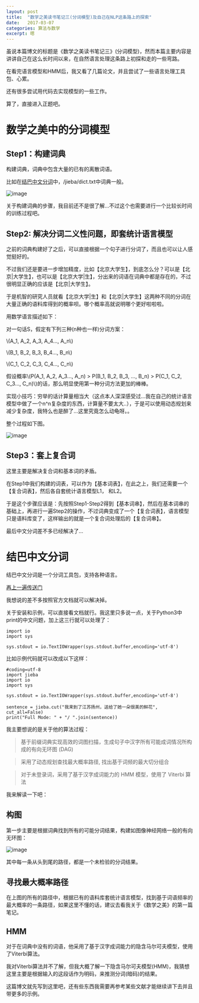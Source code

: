 ```yaml
---
layout: post
title:  "数学之美读书笔记三(分词模型)及自己在NLP这条路上的探索"
date:   2017-03-07
categories: 算法与数学
excerpt: 嗯
---
```


虽说本篇博文的标题是《数学之美读书笔记三》(分词模型)，然而本篇主要内容是讲讲自己在这么长时间以来，在自然语言处理这条路上初探和走的一些弯路。

在看完语言模型和HMM后，我又看了几篇论文，并且尝试了一些语言处理工具包、心累。

还有很多尝试用代码去实现模型的一些工作。

算了，直接进入正题吧。

# 数学之美中的分词模型

## Step1：构建词典

构建词典，词典中包含大量的已有的离散词语。

比如在[结巴中文分词](https://github.com/fxsjy/jieba)中，/jieba/dict.txt中词典一般。

![image](http://i1.piimg.com/1949/3e85662e23ef32fd.png)

关于构建词典的步骤，我目前还不是很了解...不过这个也需要进行一个比较长时间的训练过程吧。

## Step2: 解决分词二义性问题，即套统计语言模型

之前的词典构建好了之后，可以直接根据一个句子进行分词了，而且也可以让人感觉挺好的。

不过我们还是要进一步增加精度，比如【北京大学生】，到底怎么分？可以是【北京|大学生】，也可以是【北京大学|生】，分出来的词语在词典中都是存在的，不过很明显正确的应该是【北京|大学生】。

于是机智的研究人员就看【北京大学|生】和【北京|大学生】这两种不同的分词在大量正确的语料库得到的概率呗。哪个概率高就说明哪个更好啦啦啦。

用数学语言描述如下：

对一句话S，假定有下列三种(n种也一样)分词方案：

\\(A_1, A_2, A_3, A_4..., A_n\\)

\\(B_1, B_2, B_3, B_4..., B_n\\)

\\(C_1, C_2, C_3, C_4..., C_n\\)

假设概率\\(P(A_1, A_2, A_3..., A_n) > P(B_1, B_2, B_3, ..., B_n) > P(C_1, C_2, C_3..., C_n)\\)的话，那么明显使用第一种分词方法更加的棒棒。

实现小技巧：穷举的话计算量相当大（这点本人深深感受过...我在自己的统计语言模型中做了一个n^n复杂度的东西，计算量不要太大..），于是可以使用动态规划来减少复杂度，我特么也是醉了...这里究竟怎么动龟呀。。

整个过程如下图。

![image](http://i1.piimg.com/1949/e1ac22a990a0fc48.png)

## Step3：套上复合词

这里主要是解决复合词和基本词的矛盾。

在Step1中我们构建的词表，可以作为【基本词表】，在此之上，我们还需要一个【复合词表】，然后各自套统计语言模型L1， 和L2。

于是这个步骤应该是：先按照Step1-Step2得到【基本词串】，然后在基本词串的基础上，再进行一遍Step2的操作，不过词典变成了一个【复合词表】，语言模型只是语料库变了，这样输出的就是一个复合词处理后的【复合词串】。

最后中文分词差不多已经解决了...

# 结巴中文分词

结巴中文分词是一个分词工具包，支持各种语言。

[再上一遍传送门](https://github.com/fxsjy/jieba)

我想说的差不多按照官方文档就可以解决掉。

关于安装和示例，可以直接看文档就行。我这里只多说一点，关于Python3中print的中文问题，加上这三行就可以处理了：

```
import io
import sys

sys.stdout = io.TextIOWrapper(sys.stdout.buffer,encoding='utf-8')

```

比如示例代码就可以改成以下这样：

```
#coding=utf-8
import jieba
import io
import sys

sys.stdout = io.TextIOWrapper(sys.stdout.buffer,encoding='utf-8')

sentence = jieba.cut("我来到了江苏扬州，送给了她一朵很美的鲜花", cut_all=False)
print("Full Mode: " + "/ ".join(sentence))
```

我主要想说的是关于他的算法过程：

> 基于前缀词典实现高效的词图扫描，生成句子中汉字所有可能成词情况所构成的有向无环图 (DAG)

> 采用了动态规划查找最大概率路径, 找出基于词频的最大切分组合

> 对于未登录词，采用了基于汉字成词能力的 HMM 模型，使用了 Viterbi 算法

我来解读一下吧：

## 构图

第一步主要是根据词典找到所有的可能分词结果，构建如图像神经网络一般的有向无环图：

![image](http://ufldl.stanford.edu/wiki/images/thumb/9/99/Network331.png/400px-Network331.png)

其中每一条从头到尾的路径，都是一个未检验的分词结果。

## 寻找最大概率路径

在上图的所有的路径中，根据已有的语料库套统计语言模型，找到基于词语频率的最大概率的一条路径，如果这里不懂的话，建议去看我关于《数学之美》的第一篇笔记。

## HMM

对于在词典中没有的词语，他采用了基于汉字成词能力的隐含马尔可夫模型，使用了Viterbi算法。

我对Viterbi算法并不了解，但我大概了解一下隐含马尔可夫模型(HMM)，我猜想这里主要是根据输入的这段话作为明码，来推测分词(暗码)的结果。

这篇博文就先写到这里吧，还有些东西我需要再参考某些文献才能继续讲下去并且带更多的示例。